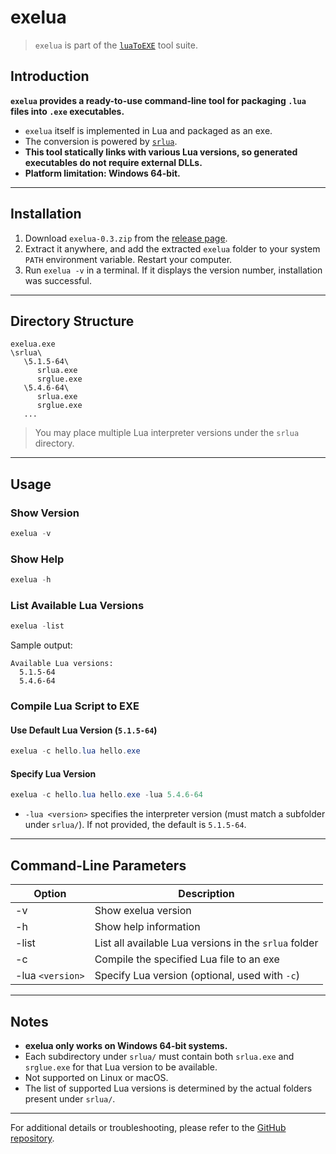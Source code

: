 # exelua

> `exelua` is part of the [`luaToEXE`](https://github.com/Water-Run/luaToEXE) tool suite.

## Introduction

**`exelua` provides a ready-to-use command-line tool for packaging `.lua` files into `.exe` executables.**

- `exelua` itself is implemented in Lua and packaged as an exe.
- The conversion is powered by [`srlua`](https://github.com/LuaDist/srlua).
- **This tool statically links with various Lua versions, so generated executables do not require external DLLs.**
- **Platform limitation: Windows 64-bit.**

---

## Installation

1. Download `exelua-0.3.zip` from the [release page](https://github.com/Water-Run/luaToEXE/releases).
2. Extract it anywhere, and add the extracted `exelua` folder to your system `PATH` environment variable. Restart your computer.
3. Run `exelua -v` in a terminal. If it displays the version number, installation was successful.

---

## Directory Structure

```
exelua.exe
\srlua\
   \5.1.5-64\
      srlua.exe
      srglue.exe
   \5.4.6-64\
      srlua.exe
      srglue.exe
   ...
```

> You may place multiple Lua interpreter versions under the `srlua` directory.

---

## Usage

### Show Version

```powershell
exelua -v
```

### Show Help

```powershell
exelua -h
```

### List Available Lua Versions

```powershell
exelua -list
```

Sample output:

```
Available Lua versions:
  5.1.5-64
  5.4.6-64
```

### Compile Lua Script to EXE

#### Use Default Lua Version (`5.1.5-64`)

```powershell
exelua -c hello.lua hello.exe
```

#### Specify Lua Version

```powershell
exelua -c hello.lua hello.exe -lua 5.4.6-64
```

- `-lua <version>` specifies the interpreter version (must match a subfolder under `srlua/`). If not provided, the default is `5.1.5-64`.

---

## Command-Line Parameters

| Option           | Description                                           |
| ---------------- | ----------------------------------------------------- |
| -v               | Show exelua version                                   |
| -h               | Show help information                                 |
| -list            | List all available Lua versions in the `srlua` folder |
| -c               | Compile the specified Lua file to an exe              |
| -lua `<version>` | Specify Lua version (optional, used with `-c`)        |

---

## Notes

- **exelua only works on Windows 64-bit systems.**
- Each subdirectory under `srlua/` must contain both `srlua.exe` and `srglue.exe` for that Lua version to be available.
- Not supported on Linux or macOS.
- The list of supported Lua versions is determined by the actual folders present under `srlua/`.

---

For additional details or troubleshooting, please refer to the [GitHub repository](https://github.com/Water-Run/luaToEXE).
